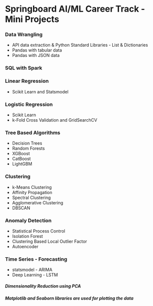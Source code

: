 # Springboard AI/ML Career Track - Mini Projects
### Data Wrangling
* API data extraction & Python Standard Libraries - List & Dictionaries
* Pandas with tabular data
* Pandas with JSON data
### SQL with Spark 
### Linear Regression
* Scikit Learn and Statsmodel
### Logistic Regression
* Scikit Learn
* k-Fold Cross Validation and GridSearchCV
### Tree Based Algorithms
* Decision Trees
* Random Forests
* XGBoost
* CatBoost
* LightGBM
### Clustering
* k-Means Clustering
* Affinity Propagation
* Spectral Clustering
* Agglomerative Clustering
* DBSCAN
### Anomaly Detection
* Statistical Process Control
* Isolation Forest
* Clustering Based Local Outlier Factor 
* Autoencoder
### Time Series - Forecasting
* statsmodel - ARIMA
* Deep Learning - LSTM
##### Dimensionality Reduction using PCA
##### Matplotlib and Seaborn libraries are used for plotting the data